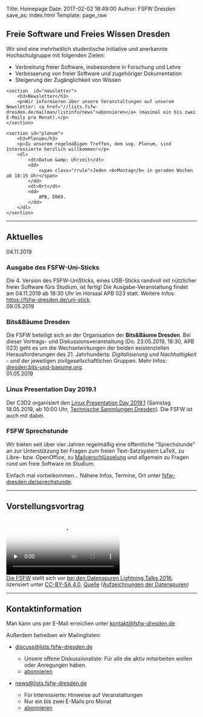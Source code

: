 Title: Homepage
Date: 2017-02-02 18:49:00
Author: FSFW Dresden
save_as: index.html
Template: page_raw

<section id="vorstellung">
    <h1>Freie Software und Freies Wissen Dresden</h1>
    <p>Wir sind eine mehrheitlich studentische Initiative und anerkannte Hochschulgruppe mit folgenden Zielen:</p>
    <ul>
        <li>Verbreitung freier Software, insbesondere in Forschung und Lehre</li>
        <li>Verbesserung von freier Software und zugehöriger Dokumentation</li>
        <li>Steigerung der Zugänglichkeit von Wissen</li>
    </ul>


    <section  id="newsletter">
        <h3>Newsletter</h3>
        <p>Wir informieren über unsere Veranstaltungen auf unserem Newsletter: <a href="//lists.fsfw-dresden.de/mailman/listinfo/news">abonnieren</a> (maximal ein bis zwei E-Mails pro Monat).</p>
    </section>

    <section id="plenum">
        <h3>Plenum</h3>
        <p>Zu unserem regelmäßigen Treffen, dem sog. Plenum, sind Interessierte herzlich willkommen!</p>
        <dl>
            <dt>Datum &amp; Uhrzeit</dt>
            <dd>
                <span class="rrule">Jeden <b>Montag</b> in geraden Wochen ab 18:15 Uhr</span>
            </dd>
            <dt>Ort</dt>
            <dd>
                APB, E069.
            </dd>
        </dl>
    </section>
</section>
<hr>
<section id="news">
    <h2>Aktuelles</h2>
    <section id="uni-stick" class="news">
    <span datetime="2019-04-11">04.11.2019</span>
    <h3>Ausgabe des FSFW-Uni-Sticks</h3>
    Die 4. Version des FSFW-UniSticks, eines USB-Sticks randvoll mit nützlicher freier Software fürs Studium, ist fertig! Die Ausgabe-Veranstaltung findet am 04.11.2019 ab 18:30 Uhr im Hörsaal APB 023 statt. Weitere Infos:
    <a href="https://fsfw-dresden.de/uni-stick">https://fsfw-dresden.de/uni-stick</a>.
    </section>
    <section id="bits-und-baeume" class="news">
    <span datetime="2019-05-09">09.05.2019</span>
    <h3>Bits&Bäume Dresden</h3>
    Die FSFW beteiligt sich an der Organisation der <strong>Bits&Bäume Dresden</strong>. Bei dieser Vortrags- und Diskussionsveranstaltung (Do. 23.05.2019, 18:30, APB 023) geht es um die Wechselwirkungen der beiden existenziellen Herausforderungen des 21. Jahrhunderts: <em>Digitalisierung und Nachhaltigkeit</em> - und der jeweiligen zivilgesellschaftlichen Gruppen. Mehr Infos: <a href="https://dresden.bits-und-baeume.org">dresden.bits-und-baeume.org</a>.
    </section>
    <section id="lpd2019-1" class="news">
    <span datetime="2019-05-01">01.05.2019</span>
    <h3>Linux Presentation Day 2019.1</h3>
    Der C3D2 organisiert den <a href="https://c3d2.de/news/event-20190518-lpd19-1.html">Linux Presentation Day 2019.1</a> (Samstag 18.05.2019, ab 10:00 Uhr, <a href="http://m.osmtools.de/0qe7A32je5H0qe1832jd84">Technische Sammlungen Dresden</a>). Die FSFW ist auch mit dabei.
    </section>
    <section id="latex-sprechstunde" class="news">
        <h3>FSFW Sprechstunde</h3>
        <p>Wir bieten seit über vier Jahren regelmäßig eine öffentliche “Sprechstunde” an zur Unterstützung bei
           Fragen zum freien Text-Satzsystem LaTeX, zu Libre- bzw. OpenOffice, zu <a href="//fsfw-dresden.de/gpg">Mailverschlüsselung</a>
           und allgemein zu Fragen rund um freie Software im Studium.</p>
        <p>Einfach mal vorbeikommen… Nähere Infos, Termine, Ort unter <a href="//fsfw-dresden.de/sprechstunde">fsfw-dresden.de/sprechstunde</a>.
    </section>
</section>
<hr>
<section id="video">
    <div about="https://fsfw-dresden.de/videos/Die-FSFW-at-Lightningtalks-Datenspuren2016.webm">
        <h2 id="vorstellungsvortrag-lightningtalk-datenspuren2016">Vorstellungsvortrag</h2>
        <video preload="none" autobuffer controls poster="img/Die-FSFW-at-Lightningtalks-Datenspuren2016.jpg">
        <source src="https://fsfw-dresden.de/videos/Die-FSFW-at-Lightningtalks-Datenspuren2016.webm" type="video/webm" style="max-width:480" />
        <div>Schade – hier käme ein Video, wenn Ihr Browser HTML5 Unterstützung hätte, wie z.B. der <a href="https://www.mozilla.org/">aktuelle von Mozilla</a></div>
        </video>
        <div>
                <a href="https://fsfw-dresden.de/" property="dct:title" rel="cc:attributionURL">Die FSFW</a> stellt sich vor
                <a href="https://datenspuren.de/2016/fahrplan/events/7782.html" target="_blank" title="Beiträge bei den Datenspuren 2016 in den Technischen Sammlungen Dresden">bei den Datenspuren Lightning Talks 2016</a>,
                lizensiert unter <a rel="license" href="http://creativecommons.org/licenses/by-nc-sa/4.0/" target="_blank" title="Creative Commons Attribution ShareAlike License 4.0">CC-BY-SA&nbsp;4.0</a>,
                <a href="https://media.ccc.de/v/DS2016-7782-lightning_talks" title="Aufzeichnungen der Lightning Talks bei CCC-TV">Quelle</a>  (<a href="https://datenspuren.de/2016/mitschnitte.html" target="_blank">Aufzeichnungen der Datenspuren</a>)
        </div>
    </div>
</section>
<hr>
<section id="kontakt">
    <h2>Kontaktinformation</h2>
    <p>Man kann uns per E-Mail erreichen unter <a href="mailto:kontakt@fsfw-dresden.de">kontakt@fsfw-dresden.de</a></p>
    <p>Außerdem betreiben wir Mailinglisten:</p>
    <ul>
        <li>
            <p><a href="//lists.fsfw-dresden.de/mailman/listinfo/discuss">discuss@lists.fsfw-dresden.de</a></p>
            <ul>
                <li>Unsere offene Diskussionsliste: Für alle die aktiv mitarbeiten wollen oder Anregungen haben.</li>
                <li><a href="//lists.fsfw-dresden.de/mailman/listinfo/discuss">abonnieren</a></li>
            </ul>
        </li>
        <li>
            <p><a href="//lists.fsfw-dresden.de/mailman/listinfo/news">news@lists.fsfw-dresden.de</a></p>
            <ul>
                <li>Für Interessierte: Hinweise auf Veranstaltungen</li>
                <li>Nur ein bis zwei E-Mails pro Monat</li>
                <li><a href="//lists.fsfw-dresden.de/mailman/listinfo/news">abonnieren</a></li>
            </ul>
        </li>
    </ul>
</section>
